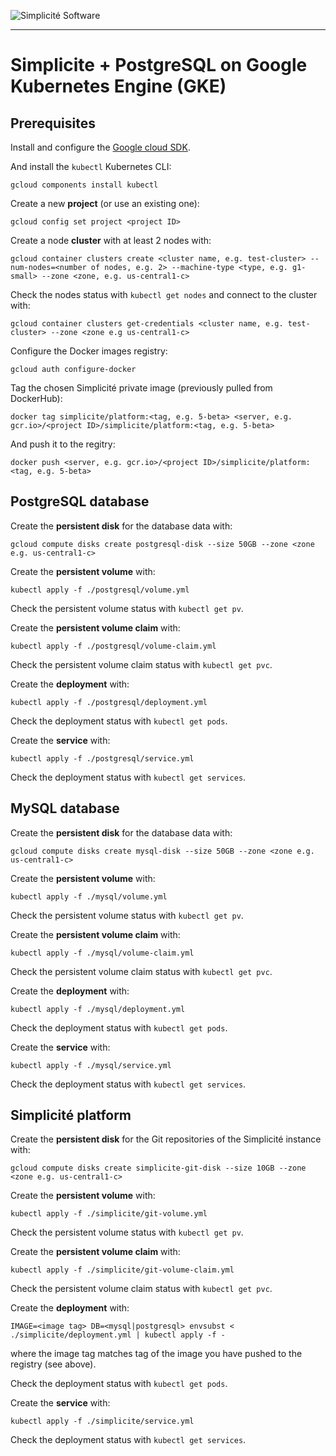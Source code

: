 ![Simplicit&eacute; Software](https://www.simplicite.io/resources/logos/logo250.png)
* * *

Simplicite + PostgreSQL on Google Kubernetes Engine (GKE)
=========================================================

Prerequisites
-------------

Install and configure the [Google cloud SDK](https://cloud.google.com/sdk/docs/install).

And install the `kubectl` Kubernetes CLI:

	gcloud components install kubectl

Create a new **project** (or use an existing one):

	gcloud config set project <project ID>

Create a node **cluster** with at least 2 nodes with:

	gcloud container clusters create <cluster name, e.g. test-cluster> --num-nodes=<number of nodes, e.g. 2> --machine-type <type, e.g. g1-small> --zone <zone, e.g. us-central1-c>

Check the nodes status with `kubectl get nodes` and connect to the cluster with:

	gcloud container clusters get-credentials <cluster name, e.g. test-cluster> --zone <zone e.g us-central1-c>

Configure the Docker images registry:

	gcloud auth configure-docker

Tag the chosen Simplicité private image (previously pulled from DockerHub):

	docker tag simplicite/platform:<tag, e.g. 5-beta> <server, e.g. gcr.io>/<project ID>/simplicite/platform:<tag, e.g. 5-beta>

And push it to the regitry:

	docker push <server, e.g. gcr.io>/<project ID>/simplicite/platform:<tag, e.g. 5-beta>

PostgreSQL database
-------------------

Create the **persistent disk** for the database data with:

	gcloud compute disks create postgresql-disk --size 50GB --zone <zone e.g. us-central1-c>

Create the **persistent volume** with:

	kubectl apply -f ./postgresql/volume.yml

Check the persistent volume status with `kubectl get pv`.

Create the **persistent volume claim** with:

	kubectl apply -f ./postgresql/volume-claim.yml

Check the persistent volume claim status with `kubectl get pvc`.

Create the **deployment** with:

	kubectl apply -f ./postgresql/deployment.yml

Check the deployment status with `kubectl get pods`.

Create the **service** with:

	kubectl apply -f ./postgresql/service.yml

Check the deployment status with `kubectl get services`.

MySQL database
--------------

Create the **persistent disk** for the database data with:

	gcloud compute disks create mysql-disk --size 50GB --zone <zone e.g. us-central1-c>

Create the **persistent volume** with:

	kubectl apply -f ./mysql/volume.yml

Check the persistent volume status with `kubectl get pv`.

Create the **persistent volume claim** with:

	kubectl apply -f ./mysql/volume-claim.yml

Check the persistent volume claim status with `kubectl get pvc`.

Create the **deployment** with:

	kubectl apply -f ./mysql/deployment.yml

Check the deployment status with `kubectl get pods`.

Create the **service** with:

	kubectl apply -f ./mysql/service.yml

Check the deployment status with `kubectl get services`.

Simplicité platform
-------------------

Create the **persistent disk** for the Git repositories of the Simplicité instance with:

	gcloud compute disks create simplicite-git-disk --size 10GB --zone <zone e.g. us-central1-c>

Create the **persistent volume** with:

	kubectl apply -f ./simplicite/git-volume.yml

Check the persistent volume status with `kubectl get pv`.

Create the **persistent volume claim** with:

	kubectl apply -f ./simplicite/git-volume-claim.yml

Check the persistent volume claim status with `kubectl get pvc`.

Create the **deployment** with:

	IMAGE=<image tag> DB=<mysql|postgresql> envsubst < ./simplicite/deployment.yml | kubectl apply -f -

where the image tag matches tag of the image you have pushed to the registry (see above).

Check the deployment status with `kubectl get pods`.

Create the **service** with:

	kubectl apply -f ./simplicite/service.yml

Check the deployment status with `kubectl get services`.
